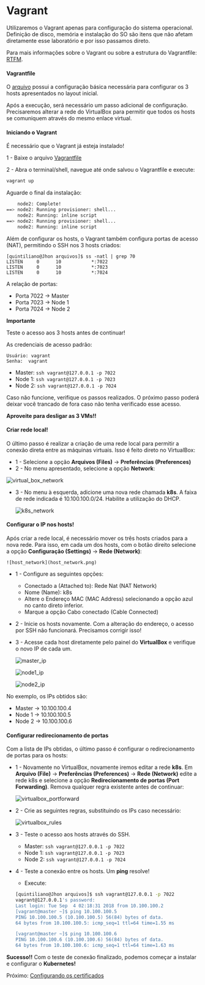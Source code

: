 # Vagrant

Utilizaremos o Vagrant apenas para configuração do sistema operacional.
Definição de disco, memória e instalação do SO são itens que não
afetam diretamente esse laboratório e por isso passamos direto.

Para mais informações sobre o Vagrant ou sobre a estrutura do
Vagrantfile: [RTFM](https://www.vagrantup.com/docs/index.html).

#### Vagrantfile

O [arquivo](Vagrantfile) possui a configuração básica necessária
para configurar os 3 hosts apresentados no layout inicial.

Após a execução, será necessário um passo adicional de configuração.
Precisaremos alterar a rede do VirtualBox para permitir que todos os
hosts se comuniquem através do mesmo enlace virtual.

#### Iniciando o Vagrant
É necessário que o Vagrant já esteja instalado!

1 - Baixe o arquivo [Vagrantfile](Vagrantfile)

2 - Abra o terminal/shell, navegue até onde salvou o Vagrantfile e execute:
```bash
vagrant up
```
Aguarde o final da instalação:

```bash
    node2: Complete!
==> node2: Running provisioner: shell...
    node2: Running: inline script
==> node2: Running provisioner: shell...
    node2: Running: inline script
```

Além de configurar os hosts, o Vagrant também configura portas
de acesso (NAT), permitindo o SSH nos 3 hosts criados:

```
[quintiliano@Jhon arquivos]$ ss -natl | grep 70
LISTEN     0      10           *:7022
LISTEN     0      10           *:7023
LISTEN     0      10           *:7024
```

A relação de portas:

* Porta 7022 -> Master
* Porta 7023 -> Node 1
* Porta 7024 -> Node 2

**Importante**

Teste o acesso aos 3 hosts antes de continuar!

As credenciais de acesso padrão:
```
Usuário: vagrant
Senha:  vagrant
```
- Master: ```ssh vagrant@127.0.0.1 -p 7022```
- Node 1: ```ssh vagrant@127.0.0.1 -p 7023```
- Node 2: ```ssh vagrant@127.0.0.1 -p 7024```

Caso não funcione, verifique os passos realizados. O próximo passo
poderá deixar você trancado de fora caso não tenha verificado esse
acesso.

**Aproveite para desligar as 3 VMs!!**

#### Criar rede local!

O último passo é realizar a criação de uma rede local para permitir
a conexão direta entre as máquinas virtuais. Isso é feito direto no
VirtualBox:

- 1 - Selecione a opção **Arquivos (Files)** -> **Preferências (Preferences)**
- 2 - No menu apresentado, selecione a opção **Network**:

![virtual_box_network](imagens/virtual_box_network.png)

- 3 - No menu à esquerda, adicione uma nova rede chamada **k8s**.
A faixa de rede indicada é 10.100.100.0/24. Habilite a utilização do
DHCP.

    ![k8s_network](imagens/k8s_network.png)

#### Configurar o IP nos hosts!

Após criar a rede local, é necessário mover os três hosts criados
para a nova rede. Para isso, em cada um dos hosts, com o botão direito
selecione a opção **Configuração (Settings)** -> **Rede (Network)**:

    ![host_network](host_network.png)

- 1 - Configure as seguintes opções:
    - Conectado a (Attached to): Rede Nat (NAT Network)
    - Nome (Name): k8s
    - Altere o Endereço MAC (MAC Address) selecionando a opção azul
    no canto direto inferior. 
    - Marque a opção Cabo conectado (Cable Connected)
    
- 2 - Inicie os hosts novamente. Com a alteração do endereço, o acesso
por SSH não funcionará. Precisamos corrigir isso!

- 3 - Acesse cada host diretamente pelo painel do **VirtualBox** e 
verifique o novo IP de cada um.

    ![master_ip](imagens/master_ip.png)

    ![node1_ip](imagens/node1_ip.png)

    ![node2_ip](imagens/node2_ip.png)

No exemplo, os IPs obtidos são:

* Master -> 10.100.100.4
* Node 1 -> 10.100.100.5
* Node 2 -> 10.100.100.6

#### Configurar redirecionamento de portas

Com a lista de IPs obtidas, o último passo é configurar o redirecionamento
de portas para os hosts:

- 1 - Novamente no VirtualBox, novamente iremos editar a rede **k8s**.
    Em **Arquivo (File)** -> **Preferências (Preferences)** -> 
    **Rede (Network)** edite a rede k8s e selecione a opção 
    **Redirecionamento de portas (Port Forwarding)**. Remova qualquer
    regra existente antes de continuar:
    
    ![virtualbox_portforward](imagens/virtualbox_portforward.png)
    
- 2 - Crie as seguintes regras, substituindo os IPs caso necessário:

    ![virtualbox_rules](imagens/virtualbox_rules.png)
    
- 3 - Teste o acesso aos hosts através do SSH.  
    - Master: ```ssh vagrant@127.0.0.1 -p 7022```
    - Node 1: ```ssh vagrant@127.0.0.1 -p 7023```
    - Node 2: ```ssh vagrant@127.0.0.1 -p 7024```

- 4 - Teste a conexão entre os hosts. Um **ping** resolve!
    - Execute:
    
    ```bash
    [quintiliano@Jhon arquivos]$ ssh vagrant@127.0.0.1 -p 7022
    vagrant@127.0.0.1's password: 
    Last login: Tue Sep  4 02:18:31 2018 from 10.100.100.2
    [vagrant@master ~]$ ping 10.100.100.5
    PING 10.100.100.5 (10.100.100.5) 56(84) bytes of data.
    64 bytes from 10.100.100.5: icmp_seq=1 ttl=64 time=1.55 ms
    
    [vagrant@master ~]$ ping 10.100.100.6
    PING 10.100.100.6 (10.100.100.6) 56(84) bytes of data.
    64 bytes from 10.100.100.6: icmp_seq=1 ttl=64 time=1.63 ms 

    ``` 

**Sucesso!!** Com o teste de conexão finalizado, podemos começar
a instalar e configurar o **Kubernetes!**

Próximo: [Configurando os certificados](certificados.md)